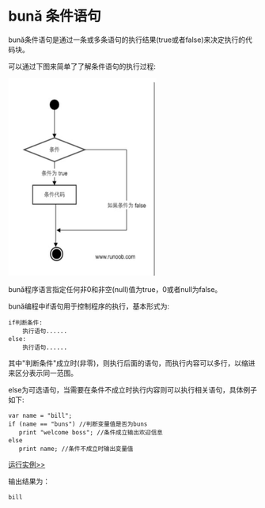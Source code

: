 # bună 条件语句

bună条件语句是通过⼀条或多条语句的执行结果\(true或者false\)来决定执行的代码块。

可以通过下图来简单了了解条件语句的执行过程:

<img src="./assets/if.jpg" alt = "if" title = "if-png" width = "300" height="400"/>

bună程序语言指定任何⾮0和非空\(null\)值为true，0或者null为false。

bună编程中if语句⽤于控制程序的执行，基本形式为:

```
if判断条件: 
    执行语句......
else: 
    执行语句......
```

其中"判断条件"成⽴时\(⾮零\)，则执行后面的语句，⽽执⾏内容可以多行，以缩进来区分表示同一范围。

else为可选语句，当需要在条件不成立时执行内容则可以执行相关语句，具体例子如下:

```
var name = "bill";
if (name == "buns") //判断变量值是否为buns
   print "welcome boss"; //条件成立输出欢迎信息
else
   print name; //条件不成⽴时输出变量值
```

[运行实例>>](http://10.0.248.222:86/run.html?model=Buna5_1)


输出结果为：

```
bill
```




